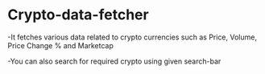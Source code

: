 # Crypto-data-fetcher
-It fetches various data related to crypto currencies such as Price, Volume, Price Change % and Marketcap

-You can also search for required crypto using given search-bar
